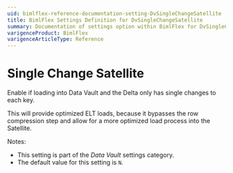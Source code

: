 ```yaml
---
uid: bimlflex-reference-documentation-setting-DvSingleChangeSatellite
title: BimlFlex Settings Definition for DvSingleChangeSatellite
summary: Documentation of settings option within BimlFlex for DvSingleChangeSatellite
varigenceProduct: BimlFlex
varigenceArticleType: Reference
---
```


# Single Change Satellite

Enable if loading into Data Vault and the Delta only has single changes to each key. 

This will provide optimized ELT loads, because it bypasses the row compression step and allow for a more optimized load process into the Satellite.

Notes:

* This setting is part of the *Data Vault* settings category.
* The default value for this setting is `N`.